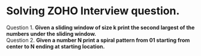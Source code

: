 # Solving ZOHO Interview question.
Question 1. <b>Given a sliding window of size k print the second largest of the numbers under the sliding window.</b><br>
Question 2. <b>Given a number N print a spiral pattern from 01 starting from center to N ending at starting location.</b>
 
